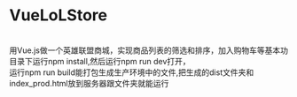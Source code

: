 # VueLoLStore
<br>用Vue.js做一个英雄联盟商城，实现商品列表的筛选和排序，加入购物车等基本功
<br>目录下运行npm install,然后运行npm run dev打开，
<br>运行npm run build能打包生成生产环境中的文件,把生成的dist文件夹和index_prod.html放到服务器跟文件夹就能运行
